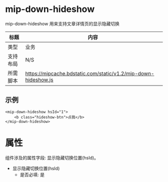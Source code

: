 # mip-down-hideshow

mip-down-hideshow 用来支持文章详情页的显示隐藏切换

标题|内容
----|----
类型|业务
支持布局|N/S
所需脚本|https://mipcache.bdstatic.com/static/v1.2/mip-down-hideshow.js

## 示例

```
<mip-down-hideshow hsId="1">
    <b class="hideshow-btn">点我</b>
</mip-down-hideshow>
```

# 属性
组件涉及的属性字段: 显示隐藏切换位置(hsId)。

+ 显示隐藏切换位置(hsId)
    - 是否必填: 是